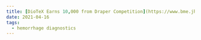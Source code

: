 ```yaml
---
title: [DioTeX Earns 10,000 from Draper Competition](https://www.bme.jhu.edu/news-events/news/diotex-earns-10000-from-draper-competition/)
date: 2021-04-16
tags:
  - hemorrhage diagnostics
---
```

